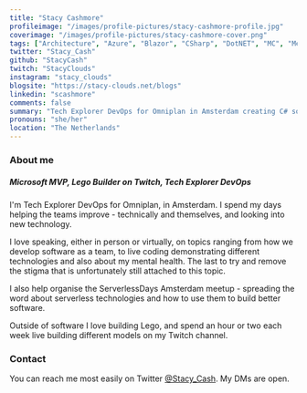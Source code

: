 ```yaml
---
title: "Stacy Cashmore"
profileimage: "/images/profile-pictures/stacy-cashmore-profile.jpg"
coverimage: "/images/profile-pictures/stacy-cashmore-cover.png"
tags: ["Architecture", "Azure", "Blazor", "CSharp", "DotNET", "MC", "Mentorship", "MVP", "Panels", "Serverless", "Speaking - in person", "Speaking - virtual", "Web"]
twitter: "Stacy_Cash"
github: "StacyCash"
twitch: "StacyClouds"
instagram: "stacy_clouds"
blogsite: "https://stacy-clouds.net/blogs"
linkedin: "scashmore"
comments: false
summary: "Tech Explorer DevOps for Omniplan in Amsterdam creating C# software. I'm a Microsoft MVP, talk at conferences and meetups, build Lego on Twitch and talk about my mental health to try erase the taboo around it."
pronouns: "she/her"
location: "The Netherlands"
---
```


### About me
##### Microsoft MVP, Lego Builder on Twitch, Tech Explorer DevOps

I'm Tech Explorer DevOps for Omniplan, in Amsterdam. I spend my days helping the teams improve - technically and themselves, and looking into new technology.

I love speaking, either in person or virtually, on topics ranging from how we develop software as a team, to live coding demonstrating different technologies and also about my mental health. The last to try and remove the stigma that is unfortunately still attached to this topic.

I also help organise the ServerlessDays Amsterdam meetup - spreading the word about serverless technologies and how to use them to build better software.

Outside of software I love building Lego, and spend an hour or two each week live building different models on my Twitch channel.

### Contact

You can reach me most easily on Twitter [@Stacy_Cash](https://twitter.com/Stacy_Cash). My DMs are open.
